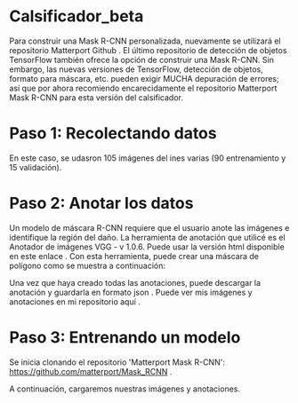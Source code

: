 # Calsificador_beta

Para construir una Mask R-CNN personalizada, nuevamente se utilizará el  repositorio Matterport Github . El último repositorio de detección de objetos TensorFlow también ofrece la opción de construir una Mask R-CNN. Sin embargo, las nuevas versiones de TensorFlow, detección de objetos, formato para máscara, etc. pueden exigir MUCHA depuración de errores; así que por ahora recomiendo encarecidamente el repositorio Matterport Mask R-CNN para esta versión del calsificador.

# Paso 1: Recolectando datos
En este caso, se udasron 105 imágenes del ines varias (90 entrenamiento y 15 validación). 

# Paso 2: Anotar los datos
Un modelo de máscara R-CNN requiere que el usuario anote las imágenes e identifique la región del daño. La herramienta de anotación que utilicé es el Anotador de imágenes VGG - v 1.0.6. Puede usar la versión html disponible en este  enlace . Con esta herramienta, puede crear una máscara de polígono como se muestra a continuación:

Una vez que haya creado todas las anotaciones, puede descargar la anotación y guardarla en formato json . Puede ver mis imágenes y anotaciones en mi repositorio aquí .

# Paso 3: Entrenando un modelo
Se inicia clonando el repositorio 'Matterport Mask R-CNN':  https://github.com/matterport/Mask_RCNN .

A continuación, cargaremos nuestras imágenes y anotaciones.
